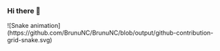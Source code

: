 ### Hi there 👋
<div> 
![Snake animation](https://github.com/BrunuNC/BrunuNC/blob/output/github-contribution-grid-snake.svg)
 </div> 

<!--
**BrunuNC/BrunuNC** is a ✨ _special_ ✨ repository because its `README.md` (this file) appears on your GitHub profile.

Here are some ideas to get you started:

- 🔭 I’m currently working on ...
- 🌱 I’m currently learning ...
- 👯 I’m looking to collaborate on ...
- 🤔 I’m looking for help with ...
- 💬 Ask me about ...
- 📫 How to reach me: ...
- 😄 Pronouns: ...
- ⚡ Fun fact: ...
-->
